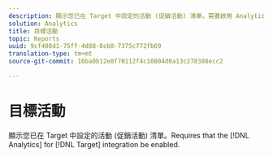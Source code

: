```yaml
---
description: 顯示您已在 Target 中設定的活動 (促銷活動) 清單。需要啟用 Analytics for Target 整合。
solution: Analytics
title: 目標活動
topic: Reports
uuid: 9cf408d1-75ff-4d88-8cb8-7375c772fb69
translation-type: tm+mt
source-git-commit: 16ba0b12e0f70112f4c10804d0a13c278388ecc2

---
```



# 目標活動

顯示您已在 Target 中設定的活動 (促銷活動) 清單。Requires that the [!DNL Analytics] for [!DNL Target] integration be enabled.

